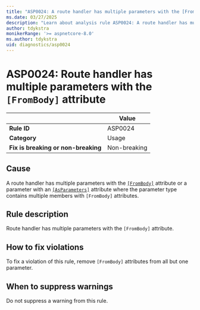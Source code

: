 ```yaml
---
title: "ASP0024: A route handler has multiple parameters with the [FromBody] attribute"
ms.date: 03/27/2025
description: "Learn about analysis rule ASP0024: A route handler has multiple parameters with the [FromBody] attribute"
author: tdykstra
monikerRange: '>= aspnetcore-8.0'
ms.author: tdykstra
uid: diagnostics/asp0024
---
```

# ASP0024: Route handler has multiple parameters with the `[FromBody]` attribute

|                                     | Value        |
| -                                   | -            |
| **Rule ID**                         | ASP0024      |
| **Category**                        | Usage        |
| **Fix is breaking or non-breaking** | Non-breaking |

## Cause

A route handler has multiple parameters with the [`[FromBody]`](xref:Microsoft.AspNetCore.Mvc.FromBodyAttribute) attribute or a parameter with an [`[AsParameters]`](xref:Microsoft.AspNetCore.Http.AsParametersAttribute) attribute where the parameter type contains multiple members with `[FromBody]` attributes.

## Rule description

Route handler has multiple parameters with the `[FromBody]` attribute.

## How to fix violations

To fix a violation of this rule, remove `[FromBody]` attributes from all but one parameter.

## When to suppress warnings

Do not suppress a warning from this rule.
